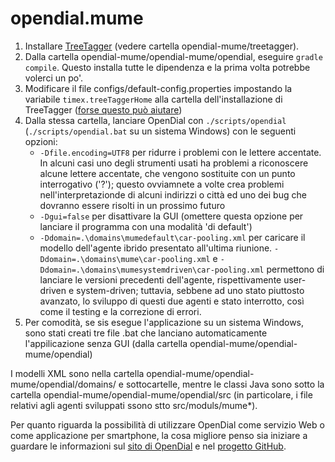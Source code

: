 # opendial.mume

1. Installare [TreeTagger](http://www.cis.uni-muenchen.de/~schmid/tools/TreeTagger/) (vedere cartella opendial-mume/treetagger).
2. Dalla cartella opendial-mume/opendial-mume/opendial, eseguire <code>gradle compile</code>. Questo installa tutte le dipendenza e la prima volta potrebbe volerci un po'.
3. Modificare il file configs/default-config.properties impostando la variabile <code>timex.treeTaggerHome</code> alla cartella dell'installazione di TreeTagger (<a href="https://github.com/HeidelTime/heideltime/wiki/TreeTaggerWrapper">forse questo può aiutare</a>)
4. Dalla stessa cartella, lanciare OpenDial con <code>./scripts/opendial</code> (<code>./scripts/opendial.bat</code> su un sistema Windows) con le seguenti opzioni:
    * <code>-Dfile.encoding=UTF8</code> per ridurre i problemi con le lettere accentate. In alcuni casi uno degli strumenti usati ha problemi a riconoscere alcune lettere accentate, che vengono sostituite con un punto interrogativo ('?'); questo ovviamnete a volte crea problemi nell'interpretazionde di alcuni indirizzi o città ed uno dei bug che dovranno essere risolti in un prossimo futuro
    * <code>-Dgui=false</code> per disattivare la GUI (omettere questa opzione per lanciare il programma con una modalità 'di default')
    * <code>-Ddomain=.\domains\mumedefault\car-pooling.xml</code> per caricare il modello dell'agente ibrido presentato all'ultima riunione. <code>-Ddomain=.\domains\mume\car-pooling.xml</code> e <code>-Ddomain=.\domains\mumesystemdriven\car-pooling.xml</code> permettono di lanciare le versioni precedenti dell'agente, rispettivamente user-driven e system-driven; tuttavia, sebbene ad uno stato piuttosto avanzato, lo sviluppo di questi due agenti e stato interrotto, così come il testing e la correzione di errori.
6. Per comodità, se sis esegue l'applicazione su un sistema Windows, sono stati creati tre file .bat che lanciano automaticamente l'appilicazione senza GUI (dalla cartella opendial-mume/opendial-mume/opendial)

I modelli XML sono nella cartella opendial-mume/opendial-mume/opendial/domains/ e sottocartelle, mentre le classi Java sono sotto la cartella opendial-mume/opendial-mume/opendial/src (in particolare, i file relativi agli agenti sviluppati ssono stto src/moduls/mume*).

Per quanto riguarda la possibilità di utilizzare OpenDial come servizio Web o come applicazione per smartphone, la cosa migliore penso sia iniziare a guardare le informazioni sul <a href="http://www.opendial-toolkit.net/">sito di OpenDial</a> e nel <a href="https://github.com/plison/opendial">progetto GitHub</a>.
